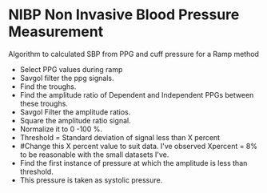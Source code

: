 # NIBP Non Invasive Blood Pressure Measurement 
Algorithm to calculated SBP from PPG and cuff pressure for a Ramp method 

* Select PPG values during ramp 
* Savgol filter the ppg signals. 
* Find the troughs. 
* Find the amplitude ratio of Dependent and Independent PPGs between these troughs.
* Savgol Filter the amplitude ratios. 
* Square the amplitude ratio signal. 
* Normalize it to 0 -100 %.  
* Threshold = Standard deviation of signal less than X percent                     
* #Change this  X percent value to suit data. I've observed Xpercent = 8% to be reasonable with the small datasets I've. 
* Find the first instance of pressure at which the amplitude is less than threshold. 
* This pressure is taken as systolic pressure. 
